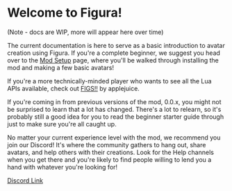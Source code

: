 # Welcome to Figura!
(Note - docs are WIP, more will appear here over time)

The current documentation is here to serve as a basic introduction to avatar creation using Figura. If you're a complete beginner, we suggest you head over to the [Mod Setup](guides/mod_setup.md) page, where you'll be walked through installing the mod and making a few basic avatars!

If you're a more technically-minded player who wants to see all the Lua APIs available, check out [FIGS!!](https://applejuiceyy.github.io/figs/) by applejuice.

If you're coming in from previous versions of the mod, 0.0.x, you might not be surprised to learn that a lot has changed. There's a lot to relearn, so it's probably still a good idea for you to read the beginner starter guide through just to make sure you're all caught up.

No matter your current experience level with the mod, we recommend you join our Discord! It's where the community gathers to hang out, share avatars, and help others with their creations. Look for the Help channels when you get there and you're likely to find people willing to lend you a hand with whatever you're looking for!

[Discord Link](https://discord.com/invite/ekHGHcH8Af)
